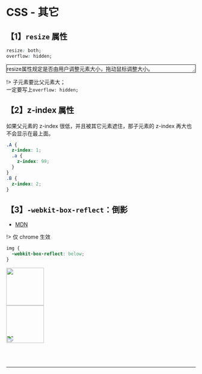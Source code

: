 # CSS - 其它

## 【1】`resize` 属性

```css
resize: both;
overflow: hidden;
```

<div class="example-box">
  <p style="border:1px solid;resize:both;overflow: hidden;">resize属性规定是否由用户调整元素大小，拖动鼠标调整大小。</p>
</div>

!> 子元素要比父元素大；<br /> 一定要写上`overflow: hidden;`

## 【2】z-index 属性

如果父元素的 z-index 很低，并且被其它元素遮住，那子元素的 z-index 再大也不会显示在最上面。

```css
.A {
  z-index: 1;
  .a {
    z-index: 99;
  }
}
.B {
  z-index: 2;
}
```

## 【3】`-webkit-box-reflect`：倒影

- [MDN](https://developer.mozilla.org/de/docs/Web/CSS/-webkit-box-reflect)

!> 仅 chrome 生效

```css
img {
  -webkit-box-reflect: below;
}
```

<div class="example-box" style="height:250px">
  <img style="-webkit-box-reflect: below;" height="100px" src="https://s1.ax1x.com/2022/03/11/bI6bE8.png">
</div>

---
